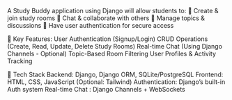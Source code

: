 
A Study Buddy application using Django will allow students to:
📌 Create & join study rooms
📌 Chat & collaborate with others
📌 Manage topics & discussions
📌 Have user authentication for secure access

 🔹 Key Features:
User Authentication (Signup/Login)
CRUD Operations (Create, Read, Update, Delete Study Rooms)
Real-time Chat (Using Django Channels - Optional)
Topic-Based Room Filtering
User Profiles & Activity Tracking

🔹 Tech Stack
Backend: Django, Django ORM, SQLite/PostgreSQL
Frontend: HTML, CSS, JavaScript (Optional: Tailwind)
Authentication: Django’s built-in Auth system
Real-time Chat : Django Channels + WebSockets
